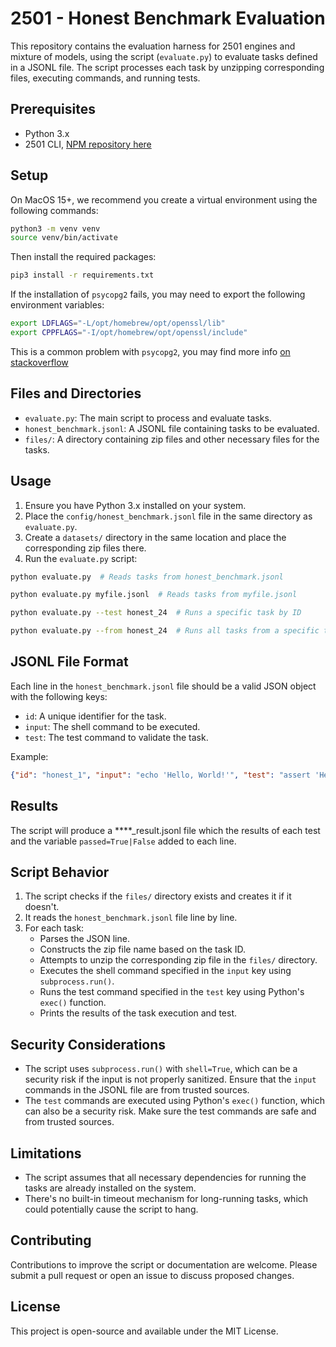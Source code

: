 # 2501 - Honest Benchmark Evaluation

This repository contains the evaluation harness for 2501 engines and mixture of models, using the script (`evaluate.py`) to evaluate tasks defined in a JSONL file. 
The script processes each task by unzipping corresponding files, executing commands, and running tests.

## Prerequisites

- Python 3.x
- 2501 CLI, [NPM repository here](https://www.npmjs.com/package/@2501-ai/2501-cli)

## Setup

On MacOS 15+, we recommend you create a virtual environment using the following commands:

```bash
python3 -m venv venv
source venv/bin/activate
```

Then install the required packages:

```bash
pip3 install -r requirements.txt
``` 

If the installation of `psycopg2` fails, you may need to export the following environment variables:

```bash
export LDFLAGS="-L/opt/homebrew/opt/openssl/lib"
export CPPFLAGS="-I/opt/homebrew/opt/openssl/include"
```

This is a common problem with `psycopg2`, you may find more info [on stackoverflow](https://stackoverflow.com/a/66175899/1667822)

## Files and Directories

- `evaluate.py`: The main script to process and evaluate tasks.
- `honest_benchmark.jsonl`: A JSONL file containing tasks to be evaluated.
- `files/`: A directory containing zip files and other necessary files for the tasks.

## Usage

1. Ensure you have Python 3.x installed on your system.
2. Place the `config/honest_benchmark.jsonl` file in the same directory as `evaluate.py`.
3. Create a `datasets/` directory in the same location and place the corresponding zip files there.
4. Run the `evaluate.py` script:

```bash
python evaluate.py  # Reads tasks from honest_benchmark.jsonl

python evaluate.py myfile.jsonl  # Reads tasks from myfile.jsonl

python evaluate.py --test honest_24  # Runs a specific task by ID

python evaluate.py --from honest_24  # Runs all tasks from a specific task ID

```

## JSONL File Format

Each line in the `honest_benchmark.jsonl` file should be a valid JSON object with the following keys:

- `id`: A unique identifier for the task.
- `input`: The shell command to be executed.
- `test`: The test command to validate the task.

Example:

```json
{"id": "honest_1", "input": "echo 'Hello, World!'", "test": "assert 'Hello, World!' in command_output"}
```

## Results
The script will produce a ****_result.jsonl file which the results of each test and the variable `passed=True|False` added to each line. 

## Script Behavior

1. The script checks if the `files/` directory exists and creates it if it doesn't.
2. It reads the `honest_benchmark.jsonl` file line by line.
3. For each task:
   - Parses the JSON line.
   - Constructs the zip file name based on the task ID.
   - Attempts to unzip the corresponding zip file in the `files/` directory.
   - Executes the shell command specified in the `input` key using `subprocess.run()`.
   - Runs the test command specified in the `test` key using Python's `exec()` function.
   - Prints the results of the task execution and test.

## Security Considerations

- The script uses `subprocess.run()` with `shell=True`, which can be a security risk if the input is not properly sanitized. Ensure that the `input` commands in the JSONL file are from trusted sources.
- The `test` commands are executed using Python's `exec()` function, which can also be a security risk. Make sure the test commands are safe and from trusted sources.

## Limitations

- The script assumes that all necessary dependencies for running the tasks are already installed on the system.
- There's no built-in timeout mechanism for long-running tasks, which could potentially cause the script to hang.

## Contributing

Contributions to improve the script or documentation are welcome. Please submit a pull request or open an issue to discuss proposed changes.

## License

This project is open-source and available under the MIT License.